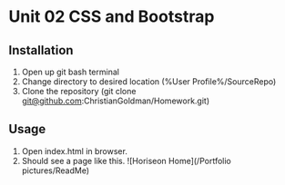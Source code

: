 #  Unit 02 CSS and Bootstrap
## Installation ##
1. Open up git bash terminal
2. Change directory to desired location (%User Profile%/SourceRepo)
3. Clone the repository (git clone git@github.com:ChristianGoldman/Homework.git)
## Usage ##
1. Open index.html in browser.
2. Should see a page like this.
![Horiseon Home](/Portfolio pictures/ReadMe)